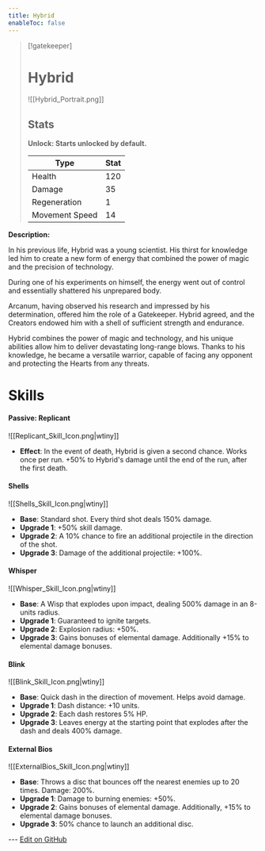 ```yaml
---
title: Hybrid
enableToc: false
---
```


> [!gatekeeper]
>
> # Hybrid
>
> ![[Hybrid_Portrait.png]]
>
> ## Stats
>
> **Unlock: Starts unlocked by default.**
>
> | Type | Stat |
> | ---- | ---- |
> | Health | 120 |
> | Damage | 35 |
> | Regeneration| 1 |
> | Movement Speed | 14 |

**Description:**

In his previous life, Hybrid was a young scientist. His thirst for knowledge led him to create a new form of energy that combined the power of magic and the precision of technology. 

During one of his experiments on himself, the energy went out of control and essentially shattered his unprepared body. 

Arcanum, having observed his research and impressed by his determination, offered him the role of a Gatekeeper. Hybrid agreed, and the Creators endowed him with a shell of sufficient strength and endurance. 

Hybrid combines the power of magic and technology, and his unique abilities allow him to deliver devastating long-range blows. Thanks to his knowledge, he became a versatile warrior, capable of facing any opponent and protecting the Hearts from any threats.

# Skills

#### Passive: Replicant
![[Replicant_Skill_Icon.png|wtiny]]

- **Effect**: In the event of death, Hybrid is given a second chance. Works once per run. +50% to Hybrid's damage until the end of the run, after the first death.

#### Shells
![[Shells_Skill_Icon.png|wtiny]]
- **Base**: Standard shot. Every third shot deals 150% damage.
- **Upgrade 1**: +50% skill damage.
- **Upgrade 2**: A 10% chance to fire an additional projectile in the direction of the shot.
- **Upgrade 3**: Damage of the additional projectile: +100%.

#### Whisper
![[Whisper_Skill_Icon.png|wtiny]]
- **Base**: A Wisp that explodes upon impact, dealing 500% damage in an 8-units radius.
- **Upgrade 1**: Guaranteed to ignite targets.
- **Upgrade 2**: Explosion radius: +50%.
- **Upgrade 3**: Gains bonuses of elemental damage. Additionally +15% to elemental damage bonuses.

#### Blink
![[Blink_Skill_Icon.png|wtiny]]
- **Base**: Quick dash in the direction of movement. Helps avoid damage.
- **Upgrade 1**: Dash distance: +10 units.
- **Upgrade 2**: Each dash restores 5% HP.
- **Upgrade 3**: Leaves energy at the starting point that explodes after the dash and deals 400% damage.

#### External Bios
![[ExternalBios_Skill_Icon.png|wtiny]]
- **Base**: Throws a disc that bounces off the nearest enemies up to 20 times. Damage: 200%.
- **Upgrade 1**: Damage to burning enemies: +50%.
- **Upgrade 2**: Gains bonuses of elemental damage. Additionally, +15% to elemental damage bonuses.
- **Upgrade 3**: 50% chance to launch an additional disc.

<!-- Make sure that the github edit button link is correct. This just means adding the parent and filename after the content folder in the URL -->

--- [Edit on GitHub](https://github.com/Mondrethos/gatekeeperwiki/edit/main/content/Gatekeepers/Hybrid.md)
